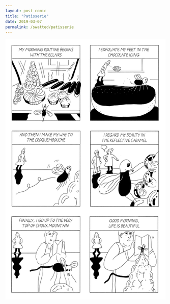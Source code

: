 ```yaml
---
layout: post-comic
title: "Patisserie"
date: 2019-03-07
permalink: /swatted/patisserie
---
```

![](../assets/images/patisserie.png)
